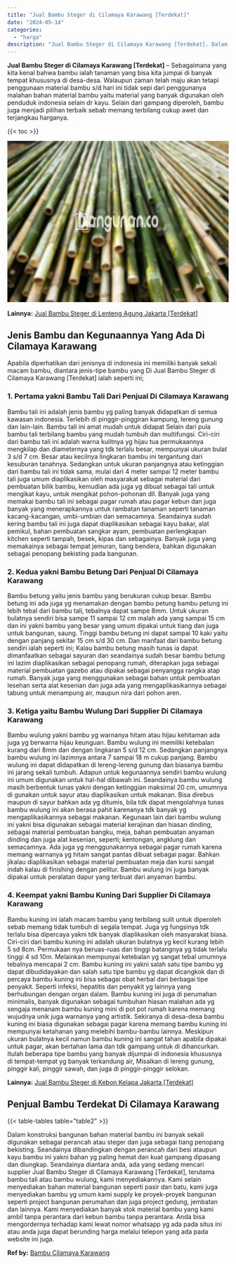 ```yaml
---
title: "Jual Bambu Steger di Cilamaya Karawang [Terdekat]"
date: "2024-05-14"
categories: 
  - "harga"
description: "Jual Bambu Steger di Cilamaya Karawang [Terdekat]. Dalam konstruksi bangunan bahan material bambu ini banyak sekali digunakan sebagai perancah atau steger da..."
---
```


**Jual Bambu Steger di Cilamaya Karawang \[Terdekat\]** – Sebagaimana yang kita kenal bahwa bambu ialah tanaman yang bisa kita jumpai di banyak tempat khususnya di desa-desa. Walaupun zaman telah maju akan tetapi penggunaan material bambu s/d hari ini tidak sepi dari penggunanya malahan bahan material bambu yaitu material yang banyak digunakan oleh penduduk indonesia selain dr kayu. Selain dari gampang diperoleh, bambu juga menjadi pilihan terbaik sebab memang terbilang cukup awet dan terjangkau harganya.

{{< toc >}}

![Jual Bambu Steger di Cilamaya Karawang [Terdekat]](/images/jual-bambu-tali-35.png)

**Lainnya:** [Jual Bambu Steger di Lenteng Agung Jakarta \[Terdekat\]](https://bambu.bangunan.co/jual-bambu-steger-di-lenteng-agung-jakarta-terdekat/)

## Jenis Bambu dan Kegunaannya Yang Ada Di Cilamaya Karawang

Apabila diperhatikan dari jenisnya di indonesia ini memiliki banyak sekali macam bambu, diantara jenis-tipe bambu yang Di Jual Bambu Steger di Cilamaya Karawang \[Terdekat\] ialah seperti ini;

### 1\. Pertama yakni Bambu Tali Dari Penjual Di Cilamaya Karawang

Bambu tali ini adalah jenis bambu yg paling banyak didapatkan di semua kawasan indonesia. Terlebih di pinggir-pinggiran kampung, lereng gunung dan lain-lain. Bambu tali ini amat mudah untuk didapat Selain dari pula bambu tali terbilang bambu yang mudah tumbuh dan multifungsi. Ciri-ciri dari bambu tali ini adalah warna kulitnya yg hijau tua permukaannya mengkilap dan diameternya yang tdk terlalu besar, mempunyai ukuran bulat 3 s/d 7 cm. Besar atau kecilnya lingkaran bambu ini tergantung dari kesuburan tanahnya. Sedangkan untuk ukuran panjangnya atau ketinggian dari bambu tali ini tidak sama, mulai dari 4 meter sampai 12 meter bambu tali juga umum diaplikasikan oleh masyarakat sebagai material dari pembuatan bilik bambu, kemudian ada juga yg dibuat sebagai tali untuk mengikat kayu, untuk mengikat pohon-pohonan dll. Banyak juga yang memakai bambu tali ini sebagai pagar rumah atau pagar kebun dan juga banyak yang menerapkannya untuk rambatan tanaman seperti tanaman kacang-kacangan, umbi-umbian dan semacamnya. Seandainya sudah kering bambu tali ini juga dapat diaplikasikan sebagai kayu bakar, alat pemikul, bahan pembuatan sangkar ayam, pembuatan perlengkapan kitchen seperti tampah, besek, kipas dan sebagainya. Banyak juga yang memakainya sebagai tempat jemuran, tiang bendera, bahkan digunakan sebagai penopang bekisting pada bangunan.

### 2\. Kedua yakni Bambu Betung Dari Penjual Di Cilamaya Karawang

Bambu betung yaitu jenis bambu yang berukuran cukup besar. Bambu betung ini ada juga yg menamakan dengan bambu petung bambu petung ini lebih tebal dari bambu tali, tebalnya dapat sampe 8mm. Untuk ukuran bulatnya sendiri bisa sampe 11 sampai 12 cm malah ada yang sampai 15 cm dan ini yakni bambu yang besar yang umum dipakai untuk tiang dan juga untuk bangunan, saung. Tinggi bambu betung ini dapat sampai 10 kaki yaitu dengan panjang sekitar 15 cm s/d 30 cm. Dan manfaat dari bambu betung sendiri ialah seperti ini; Kalau bambu betung masih tunas ia dapat dimanfaatkan sebagai sayuran dan seandainya sudah besar bambu betung ini lazim diaplikasikan sebagai penopang rumah, diterapkan juga sebagai material pembuatan gazebo atau dipakai sebagai penyangga rangka atap rumah. Banyak juga yang menggunakan sebagai bahan untuk pembuatan lesehan serta alat kesenian dan juga ada yang mengaplikasikannya sebagai tabung untuk menampung air, maupun nira dari pohon aren.

### 3\. Ketiga yaitu Bambu Wulung Dari Supplier Di Cilamaya Karawang

Bambu wulung yakni bambu yg warnanya hitam atau hijau kehitaman ada juga yg berwarna hijau keunguan. Bambu wulung ini memiliki ketebalan kurang dari 8mm dan dengan lingkaran 5 s/d 12 cm. Sedangkan panjangnya bambu wulung ini lazimnya antara 7 sampai 18 m cukup panjang. Bambu wulung ini dapat didapatkan di lereng-lereng gunung dan biasanya bambu ini jarang sekali tumbuh. Adapun untuk kegunaannya sendiri bambu wulung ini umum digunakan untuk hal-hal dibawah ini. Seandainya bambu wulung masih berbentuk tunas yakni dengan ketinggian maksimal 20 cm, umumnya di gunakan untuk sayur atau diaplikasikan untuk makanan. Bisa direbus maupun di sayur bahkan ada yg ditumis, bila tdk dapat mengolahnya tunas bambu wulung ini akan berasa pahit karenanya tdk banyak yg mengaplikasikannya sebagai makanan. Kegunaan lain dari bambu wulung ini yakni bisa digunakan sebagai material kerajinan dan hiasan dinding, sebagai material pembuatan bangku, meja, bahan pembuatan anyaman dinding dan juga alat kesenian, seperti; kentongan, angklung dan semacamnya. Ada juga yg menggunakannya sebagai pagar rumah karena memang warnanya yg hitam sangat pantas dibuat sebagai pagar. Bahkan jikalau diaplikasikan sebagai material pembuatan meja dan kursi sangat indah kalau di finishing dengan pelitur. Bambu wulung ini juga banyak dipakai untuk peralatan dapur yang terbuat dari anyaman bambu.

### 4\. Keempat yakni Bambu Kuning Dari Supplier Di Cilamaya Karawang

Bambu kuning ini ialah macam bambu yang terbilang sulit untuk diperoleh sebab memang tidak tumbuh di segala tempat. Juga yg fungsinya tdk terlalu bisa dipercaya yakni tdk banyak diaplikasikan oleh masyarakat biasa. Ciri-ciri dari bambu kuning ini adalah ukuran bulatnya yg kecil kurang lebih 5 sd 8cm. Permukaan nya beruas-ruas dan tinggi batangnya yg tidak terlalu tinggi 4 sd 10m. Melainkan mempunyai ketebalan yg sangat tebal umumnya tebalnya mencapai 2 cm. Bambu kuning ini yakni salah satu tipe bambu yg dapat dibudidayakan dan salah satu tipe bambu yg dapat dicangkok dan di percaya bambu kuning ini bisa sebagai obat herbal dari berbagai tipe penyakit. Seperti infeksi, hepatitis dan penyakit yg lainnya yang berhubungan dengan organ dalam. Bambu kuning ini juga di perumahan minimalis, banyak digunakan sebagai tumbuhan hiasan malahan ada yg sengaja menanam bambu kuning mini di pot pot rumah karena memang wujudnya unik juga warnanya yang artistik. Sekiranya di desa-desa bambu kuning ini biasa digunakan sebagai pagar karena memang bambu kuning ini mempunyai ketahanan yang melebihi bambu-bambu lainnya. Meskipun ukuran bulatnya kecil namun bambu kuning ini sangat tahan apabila dipakai untuk pagar, akan bertahan lama dan tdk gampang untuk di dihancurkan. Itulah beberapa tipe bambu yang banyak dijumpai di indonesia khususnya di tempat-tempat yg banyak terkandung air, Misalkan di lereng gunung, pinggir kali, pinggir sawah, dan juga di pinggir-pinggir selokan.

**Lainnya:** [Jual Bambu Steger di Kebon Kelapa Jakarta \[Terdekat\]](https://bambu.bangunan.co/jual-bambu-steger-di-kebon-kelapa-jakarta-terdekat/)

## Penjual Bambu Terdekat Di Cilamaya Karawang

{{< table-tables table="table2" >}}

Dalam konstruksi bangunan bahan material bambu ini banyak sekali digunakan sebagai perancah atau steger dan juga sebagai tiang penopang bekisting. Seandainya dibandingkan dengan perancah dari besi ataupun kayu bambu ini yakni bahan yg paling hemat dan kuat gampang dipasang dan diungkap. Seandainya diantara anda, ada yang sedang mencari supplier Jual Bambu Steger di Cilamaya Karawang \[Terdekat\], terutama bambu tali atau bambu wulung, kami menyediakannya. Kami selain menyediakan bahan material bangunan seperti pasir dan batu, kami juga menyediakan bambu yg umum kami supply ke proyek-proyek bangunan seperti project bangunan perumahan dan juga project gedung, jembatan dan lainnya. Kami menyediakan banyak stok material bambu yang kami ambil tanpa perantara dari kebun bambu tanpa perantara. Anda bisa mengordernya terhadap kami lewat nomor whatsapp yg ada pada situs ini atau anda juga dapat berunding harga melalui telepon yang ada pada website ini juga.

**Ref by:** [Bambu Cilamaya Karawang](https://id.wikipedia.org/wiki/Bambu)
